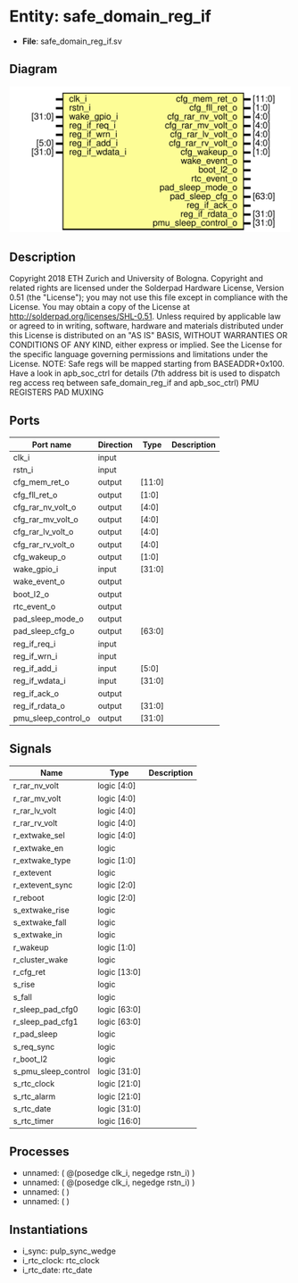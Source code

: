 # Entity: safe_domain_reg_if

- **File**: safe_domain_reg_if.sv
## Diagram

![Diagram](safe_domain_reg_if.svg "Diagram")
## Description

Copyright 2018 ETH Zurich and University of Bologna.
 Copyright and related rights are licensed under the Solderpad Hardware
 License, Version 0.51 (the "License"); you may not use this file except in
 compliance with the License.  You may obtain a copy of the License at
 http://solderpad.org/licenses/SHL-0.51. Unless required by applicable law
 or agreed to in writing, software, hardware and materials distributed under
 this License is distributed on an "AS IS" BASIS, WITHOUT WARRANTIES OR
 CONDITIONS OF ANY KIND, either express or implied. See the License for the
 specific language governing permissions and limitations under the License.
 NOTE: Safe regs will be mapped starting from BASEADDR+0x100.
       Have a look in apb_soc_ctrl for details (7th address bit is used
       to dispatch reg access req between safe_domain_reg_if and
       apb_soc_ctrl)
 PMU REGISTERS
 PAD MUXING
 
## Ports

| Port name           | Direction | Type   | Description |
| ------------------- | --------- | ------ | ----------- |
| clk_i               | input     |        |             |
| rstn_i              | input     |        |             |
| cfg_mem_ret_o       | output    | [11:0] |             |
| cfg_fll_ret_o       | output    | [1:0]  |             |
| cfg_rar_nv_volt_o   | output    | [4:0]  |             |
| cfg_rar_mv_volt_o   | output    | [4:0]  |             |
| cfg_rar_lv_volt_o   | output    | [4:0]  |             |
| cfg_rar_rv_volt_o   | output    | [4:0]  |             |
| cfg_wakeup_o        | output    | [1:0]  |             |
| wake_gpio_i         | input     | [31:0] |             |
| wake_event_o        | output    |        |             |
| boot_l2_o           | output    |        |             |
| rtc_event_o         | output    |        |             |
| pad_sleep_mode_o    | output    |        |             |
| pad_sleep_cfg_o     | output    | [63:0] |             |
| reg_if_req_i        | input     |        |             |
| reg_if_wrn_i        | input     |        |             |
| reg_if_add_i        | input     | [5:0]  |             |
| reg_if_wdata_i      | input     | [31:0] |             |
| reg_if_ack_o        | output    |        |             |
| reg_if_rdata_o      | output    | [31:0] |             |
| pmu_sleep_control_o | output    | [31:0] |             |
## Signals

| Name                | Type         | Description |
| ------------------- | ------------ | ----------- |
| r_rar_nv_volt       | logic  [4:0] |             |
| r_rar_mv_volt       | logic  [4:0] |             |
| r_rar_lv_volt       | logic  [4:0] |             |
| r_rar_rv_volt       | logic  [4:0] |             |
| r_extwake_sel       | logic  [4:0] |             |
| r_extwake_en        | logic        |             |
| r_extwake_type      | logic  [1:0] |             |
| r_extevent          | logic        |             |
| r_extevent_sync     | logic  [2:0] |             |
| r_reboot            | logic  [2:0] |             |
| s_extwake_rise      | logic        |             |
| s_extwake_fall      | logic        |             |
| s_extwake_in        | logic        |             |
| r_wakeup            | logic  [1:0] |             |
| r_cluster_wake      | logic        |             |
| r_cfg_ret           | logic [13:0] |             |
| s_rise              | logic        |             |
| s_fall              | logic        |             |
| r_sleep_pad_cfg0    | logic [63:0] |             |
| r_sleep_pad_cfg1    | logic [63:0] |             |
| r_pad_sleep         | logic        |             |
| s_req_sync          | logic        |             |
| r_boot_l2           | logic        |             |
| s_pmu_sleep_control | logic [31:0] |             |
| s_rtc_clock         | logic [21:0] |             |
| s_rtc_alarm         | logic [21:0] |             |
| s_rtc_date          | logic [31:0] |             |
| s_rtc_timer         | logic [16:0] |             |
## Processes
- unnamed: ( @(posedge clk_i, negedge rstn_i) )
- unnamed: ( @(posedge clk_i, negedge rstn_i) )
- unnamed: (  )
- unnamed: (  )
## Instantiations

- i_sync: pulp_sync_wedge
- i_rtc_clock: rtc_clock
- i_rtc_date: rtc_date
